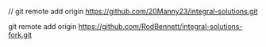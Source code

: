 // git remote add origin https://github.com/20Manny23/integral-solutions.git

git remote add origin https://github.com/RodBennett/integral-solutions-fork.git

